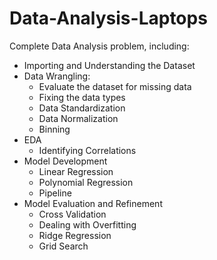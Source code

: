 # Data-Analysis-Laptops

Complete Data Analysis problem, including:

- Importing and Understanding the Dataset
- Data Wrangling:
    - Evaluate the dataset for missing data
    - Fixing the data types
    - Data Standardization
    - Data Normalization 
    - Binning
- EDA
    - Identifying Correlations
- Model Development
    - Linear Regression
    - Polynomial Regression
    - Pipeline
- Model Evaluation and Refinement
    - Cross Validation
    - Dealing with Overfitting
    - Ridge Regression
    - Grid Search